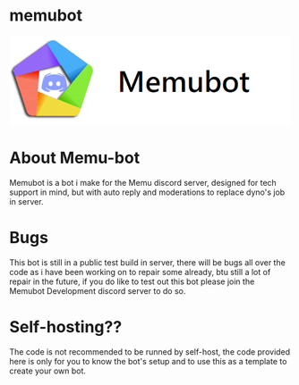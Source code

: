 # memubot
![](readmefiles/memu-bot-banner.png)

# About Memu-bot

Memubot is a bot i make for the Memu discord server, designed for tech support in mind, but with auto reply and moderations to replace dyno's job in server.

# Bugs

This bot is still in a public test build in server, there will be bugs all over the code as i have been working on to repair some already, btu still a lot of repair in the future, if you do like to test out this bot please join the Memubot Development discord server to do so. 


# Self-hosting??

The code is not recommended to be runned by self-host, the code provided here is only for you to know the bot's setup and to use this as a template to create your own bot.
